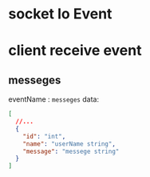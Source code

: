 # socket Io Event

# client receive event

## messeges

eventName : `messeges`
data:

```json
[
  //...
  {
    "id": "int",
    "name": "userName string",
    "message": "messege string"
  }
]
```

